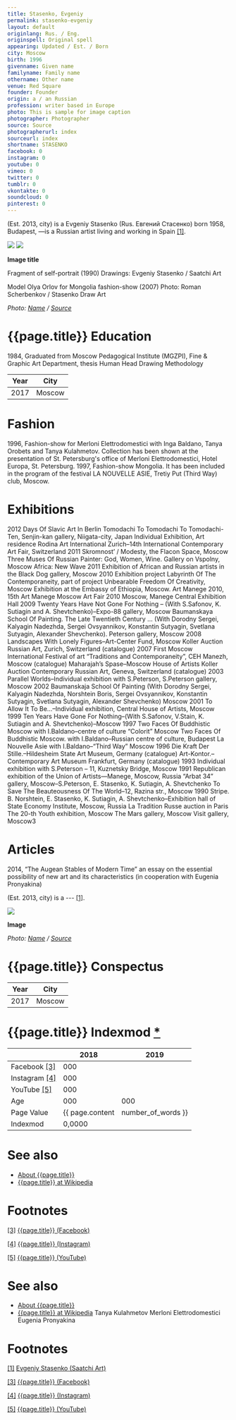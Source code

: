 ```yaml
---
title: Stasenko, Evgeniy
permalink: stasenko-evgeniy
layout: default
originlang: Rus. / Eng.
originspell: Original spell
appearing: Updated / Est. / Born
city: Moscow
birth: 1996
givenname: Given name
familyname: Family name
othername: Other name
venue: Red Square
founder: Founder
origin: a / an Russian
profession: writer based in Europe
photo: This is sample for image caption
photographer: Photographer
source: Source
photographerurl: index
sourceurl: index
shortname: STASENKO
facebook: 0
instagram: 0
youtube: 0
vimeo: 0
twitter: 0
tumblr: 0
vkontakte: 0
soundcloud: 0
pinterest: 0
---
```


(Est. 2013, city) is a Evgeniy Stasenko (Rus. Евгений Стасенко) born 1958, Budapest, —is a Russian artist living and working in Spain <span id="a1">[\[1\]](#f1)</span>.

![](/encyclopedia/images/stasenko.jpg)
![](/encyclopedia/images/olga-orlov.jpg)

**Image title**

Fragment of self-portrait (1990)
Drawings: Evgeniy Stasenko / Saatchi Art

Model Olya Orlov for Mongolia fashion-show (2007)
Photo: Roman Scherbenkov / Stasenko Draw Art

*Photo: [Name](index) / [Source](index)*

# {{page.title}} Education
1984, Graduated from Moscow Pedagogical Institute (MGZPI), Fine & Graphic Art Department, thesis Human Head Drawing Methodology

|Year|City|
|-|-|
|2017|Moscow|

# Fashion

1996, Fashion-show for Merloni Elettrodomestici with Inga Baldano, Tanya Orobets and Tanya Kulahmetov. Collection has been shown at the presentation of St. Petersburg's office of Merloni Elettrodomestici, Hotel Europa, St. Petersburg.
1997, Fashion-show Mongolia. It has been included in the program of the festival LA NOUVELLE ASIE, Tretiy Put (Third Way) club, Moscow.

# Exhibitions
2012
Days Of Slavic Art In Berlin
Tomodachi To Tomodachi To Tomodachi-Ten, Senjin-kan gallery, Niigata-city, Japan
Individual Exhibition, Art residence Rodina
Art International Zurich–14th International Contemporary Art Fair, Switzerland
2011
Skromnost’ / Modesty, the Flacon Space, Moscow
Three Muses Of Russian Painter: God, Women, Wine. Gallery on Vspolny, Moscow
Africa: New Wave 2011 Exhibition of African and Russian artists in the Black Dog gallery, Moscow
2010
Exhibition project Labyrinth Of The Contemporaneity, part of project Unbearable Freedom Of Creativity, Moscow
Exhibition at the Embassy of Ethiopia, Moscow.
Art Manege 2010, 15th Art Manege Moscow Art Fair 2010 Moscow, Manege Central Exhibition Hall
2009
Twenty Years Have Not Gone For Nothing – (With S.Safonov, K. Sutiagin and A. Shevtchenko)–Expo-88 gallery, Moscow
Baumanskaya School Of Painting. The Late Twentieth Century … (With Dorodny Sergei, Kalyagin Nadezhda, Sergei Ovsyannikov, Konstantin Sutyagin, Svetlana Sutyagin, Alexander Shevchenko). Peterson gallery, Moscow
2008
Landscapes With Lonely Figures–Art-Center Fund, Moscow
Koller Auction Russian Art, Zurich, Switzerland (catalogue)
2007
First Moscow International Festival of art “Traditions and Contemporaneity”, CEH Manezh, Moscow (catalogue)
Maharajah’s Spase–Moscow House of Artists
Koller Auction Contemporary Russian Art, Geneva, Switzerland (catalogue)
2003
Parallel Worlds–Individual exhibition with S.Peterson, S.Peterson gallery, Moscow
2002
Baumanskaja School Of Painting (With Dorodny Sergei, Kalyagin Nadezhda, Norshtein Boris, Sergei Ovsyannikov, Konstantin Sutyagin, Svetlana Sutyagin, Alexander Shevchenko) Moscow
2001
To Allow It To Be…–Individual exhibition, Central House of Artists, Moscow
1999
Ten Years Have Gone For Nothing–(With S.Safonov, V.Stain, K. Sutiagin and A. Shevtchenko)–Moscow
1997
Two Faces Of Buddhistic Moscow with I.Baldano–centre of culture “Colorit” Moscow
Two Faces Of Buddhistic Moscow. with I.Baldano–Russian centre of culture, Budapest
La Nouvelle Asie with I.Baldano–“Third Way” Moscow
1996
Die Kraft Der Stille.–Hildesheim State Art Museum, Germany (catalogue)
Art-Kontor.–Contemporary Art Museum Frankfurt, Germany (catalogue)
1993
Individual exhibition with S.Peterson – 11, Kuznetsky Bridge, Moscow
1991
Republican exhibition of the Union of Artists—Manege, Moscow, Russia
“Arbat 34” gallery, Moscow–S.Peterson, E. Stasenko, K. Sutiagin, A. Shevtchenko
To Save The Beauteousness Of The World–12, Razina str., Moscow
1990
Stripe. B. Norshtein, E. Stasenko, K. Sutiagin, A. Shevtchenko–Exhibition hall of State Economy Institute, Moscow, Russia
La Tradition Russe auction in Paris
The 20-th Youth exhibition, Moscow
The Mars gallery, Moscow
Visit gallery, Moscow3

# Articles
2014, “The Augean Stables of Modern Time” an essay on the essential possibility of new art and its characteristics (in cooperation with Eugenia Pronyakina)

(Est. 2013, city) is a --- <span id="a1">[\[1\]](#f1)</span>.

![](/encyclopedia/images/{{page.permalink}}.jpg)

**Image**

*Photo: [Name](index) / [Source](index)*

# {{page.title}} Conspectus

|Year|City|
|-|-|
|2017|Moscow|

# {{page.title}} Indexmod [*](indexmod)

||2018|2019|
|-|-|-|
|Facebook <span id="a3">[\[3\]](#f3)</span>|000||
|Instagram <span id="a4">[\[4\]](#f4)</span>|000||
|YouTube <span id="a5">[\[5\]](#f5)</span>|000||
|Age|000|000|
|Page Value|{{ page.content | number_of_words }}||
|Indexmod|0,0000||

# See also

+ [About {{page.title}}](index)
+ [{{page.title}} at Wikipedia](index)

# Footnotes

[[3]](#a3) <span id="f3"></span> [{{page.title}} (Facebook)](index)

[[4]](#a4) <span id="f4"></span> [{{page.title}} (Instagram)](index)

[[5]](#a5) <span id="f5"></span> [{{page.title}} (YouTube)](index)


# See also

+ [About {{page.title}}](index)
+ [{{page.title}} at Wikipedia](index)
Tanya Kulahmetov
Merloni Elettrodomestici
Eugenia Pronyakina

# Footnotes

[[1]](#a1) <span id="f1"></span> [Evgeniy Stasenko (Saatchi Art)](https://www.saatchiart.com/Stasenko)

[[3]](#a3) <span id="f3"></span> [{{page.title}} (Facebook)](https://www.saatchiart.com/Stasenko)

[[4]](#a4) <span id="f4"></span> [{{page.title}} (Instagram)](index)

[[5]](#a5) <span id="f5"></span> [{{page.title}} (YouTube)](index)

